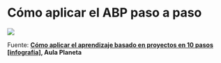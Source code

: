 
# Cómo aplicar el ABP paso a paso

![](https://raw.githubusercontent.com/catedu/abp/master/img/ElABP_en_10_pasos.png)

Fuente: **[Cómo aplicar el aprendizaje basado en proyectos en 10 pasos [infografía]](http://www.aulaplaneta.com/2015/02/04/recursos-tic/como-aplicar-el-aprendizaje-basado-en-proyectos-en-diez-pasos/), Aula Planeta**

